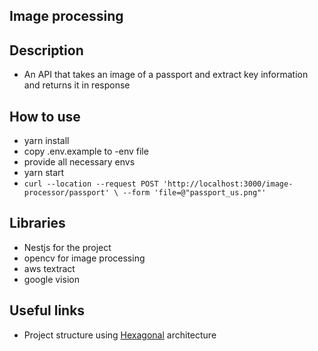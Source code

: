 ## Image processing 

## Description
* An API that takes an image of a passport and extract key information and returns it in response

## How to use
* yarn install 
* copy .env.example to -env file 
* provide all necessary envs
* yarn start
* `` curl --location --request POST 'http://localhost:3000/image-processor/passport' \
  --form 'file=@"passport_us.png"' ``

## Libraries
* Nestjs for the project
* opencv for image processing
* aws textract
* google vision


## Useful links
* Project structure using [Hexagonal](https://romanglushach.medium.com/hexagonal-architecture-the-secret-to-scalable-and-maintainable-code-for-modern-software-d345fdb47347) architecture
